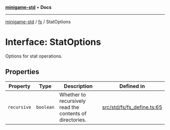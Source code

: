 [**minigame-std**](../../../README.md) • **Docs**

***

[minigame-std](../../../README.md) / [fs](../README.md) / StatOptions

# Interface: StatOptions

Options for stat operations.

## Properties

| Property | Type | Description | Defined in |
| ------ | ------ | ------ | ------ |
| `recursive` | `boolean` | Whether to recursively read the contents of directories. | [src/std/fs/fs\_define.ts:65](https://github.com/JiangJie/minigame-std/blob/22787d0fd0cff776ed579de48ccf7523d9e4ce53/src/std/fs/fs_define.ts#L65) |
